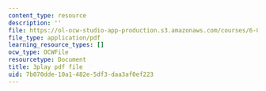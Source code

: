 ```yaml
---
content_type: resource
description: ''
file: https://ol-ocw-studio-app-production.s3.amazonaws.com/courses/6-042j-mathematics-for-computer-science-spring-2015/7b070dde10a1482e5df3daa3af0ef223_QsKtEuUyIdw.pdf
file_type: application/pdf
learning_resource_types: []
ocw_type: OCWFile
resourcetype: Document
title: 3play pdf file
uid: 7b070dde-10a1-482e-5df3-daa3af0ef223
---
```


